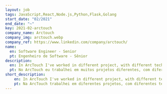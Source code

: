 ```yaml
---
layout: job
tags: JavaScript,React,Node.js,Python,Flask,Golang
start_date: "02/2021"
end_date: "~"
key: 2021-02-arctouch
company_name: Arctouch
company_img: arctouch.webp
company_ref: https://www.linkedin.com/company/arctouch/
name:
  en: Software Engineer - Senior
  pt: Engenheiro de Software - Sênior
description:
  en: In ArcTouch I've worked in different project, with different techs each of them. I've worked with international projects with different nationalities, talking in English in most meeting, and talking directly with the client.
  pt: No ArcTouch eu trabalhei em muitos projetos diferentes, com diferentes tecnologias cada um deles. Eu trabalhei com projetos internacionais com diferentes nacionalidades, conversando em inglês na maioria das reuniões e conversando diretamente com o cliente.
short_description:
    en: In ArcTouch I've worked in different project, with different techs each of them. I've worked with international projects with different nationalities, talking in English in most meeting, and talking directly with the client.
    pt: Na ArcTouch trabalhei em diferentes projetos, com diferentes técnicos em cada um deles. Já trabalhei com projetos internacionais com diversas nacionalidades, falando em inglês na maioria das reuniões, e falando diretamente com o cliente.
---
```

